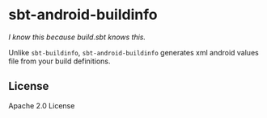 sbt-android-buildinfo
=============

*I know this because build.sbt knows this.*

Unlike ```sbt-buildinfo```, ```sbt-android-buildinfo``` generates xml android values file from your build definitions.

License
-------

Apache 2.0 License
